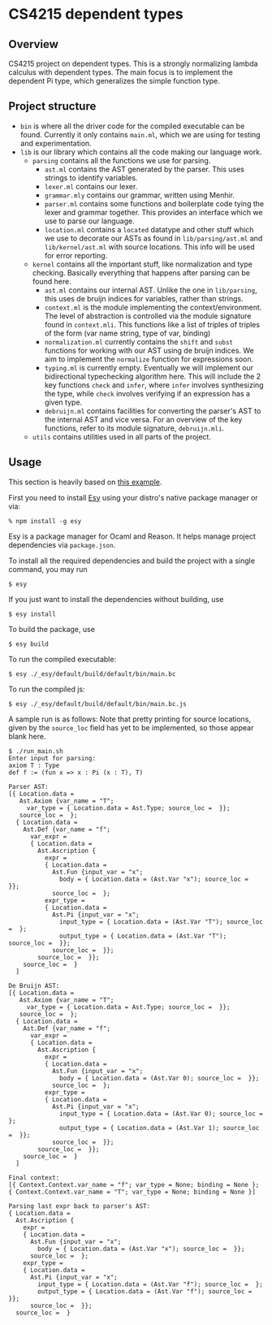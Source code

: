 # CS4215 dependent types
## Overview
CS4215 project on dependent types.
This is a strongly normalizing lambda calculus with dependent types.
The main focus is to implement the dependent Pi type, which generalizes the
simple function type.

## Project structure
- `bin` is where all the driver code for the compiled
executable can be found. Currently it only contains `main.ml`, which we are
using for testing and experimentation.
- `lib` is our library which contains all the code making our language work.
    - `parsing` contains all the functions we use for parsing.
        - `ast.ml` contains the AST generated by the parser. This uses strings
        to identify variables.
        - `lexer.ml` contains our lexer.
        - `grammar.mly` contains our grammar, written using Menhir.
        - `parser.ml` contains some functions and boilerplate code tying the
        lexer and grammar together. This provides an interface which we use to
        parse our language.
        - `location.ml` contains a `located` datatype and other stuff which we use
        to decorate our ASTs as found in `lib/parsing/ast.ml` and 
        `lib/kernel/ast.ml` with source locations. This info will be used for
        error reporting.
    - `kernel` contains all the important stuff, like normalization and type
    checking. Basically everything that happens after parsing can be found here.
        - `ast.ml` contains our internal AST. Unlike the one in `lib/parsing`,
        this uses de bruijn indices for variables, rather than strings.
        - `context.ml` is the module implementing the context/environment.
        The level of abstraction is controlled via the module signature found in
        `context.mli`.
        This functions like a list of triples of triples of the form
                (var name string, type of var, binding)
        - `normalization.ml` currently contains the `shift` and `subst`
        functions for working with our AST using de bruijn indices.
        We aim to implement the `normalize` function for expressions soon.
        - `typing.ml` is currently empty. Eventually we will implement our
        bidirectional typechecking algorithm here.
        This will include the 2 key functions `check` and `infer`, where `infer`
        involves synthesizing the type, while `check` involves verifying if an
        expression has a given type.
        - `debruijn.ml` contains facilities for converting the parser's AST to 
        the internal AST and vice versa. For an overview of the key functions,
        refer to its module signature, `debruijn.mli`.
    - `utils` contains utilities used in all parts of the project.

## Usage
This section is heavily based on [this example](https://github.com/esy-ocaml/hello-ocaml).

First you need to install [Esy](https://esy.sh/en/) using your distro's native
package manager or via:
```console
% npm install -g esy
```

Esy is a package manager for Ocaml and Reason. It helps manage project
dependencies via `package.json`.

To install all the required dependencies and build the project with a single
command, you may run
```shell
$ esy
```

If you just want to install the dependencies without building, use
```shell
$ esy install
```

To build the package, use
```shell
$ esy build
```

To run the compiled executable:
```shell
$ esy ./_esy/default/build/default/bin/main.bc
```

To run the compiled js:
```shell
$ esy ./_esy/default/build/default/bin/main.bc.js
```

A sample run is as follows:
Note that pretty printing for source locations, given by the `source_loc` field
has yet to be implemented, so those appear blank here.
```shell
$ ./run_main.sh
Enter input for parsing:
axiom T : Type
def f := (fun x => x : Pi (x : T), T)

Parser AST:
[{ Location.data =
   Ast.Axiom {var_name = "T";
     var_type = { Location.data = Ast.Type; source_loc =  }};
   source_loc =  };
  { Location.data =
    Ast.Def {var_name = "f";
      var_expr =
      { Location.data =
        Ast.Ascription {
          expr =
          { Location.data =
            Ast.Fun {input_var = "x";
              body = { Location.data = (Ast.Var "x"); source_loc =  }};
            source_loc =  };
          expr_type =
          { Location.data =
            Ast.Pi {input_var = "x";
              input_type = { Location.data = (Ast.Var "T"); source_loc =  };
              output_type = { Location.data = (Ast.Var "T"); source_loc =  }};
            source_loc =  }};
        source_loc =  }};
    source_loc =  }
  ]

De Bruijn AST:
[{ Location.data =
   Ast.Axiom {var_name = "T";
     var_type = { Location.data = Ast.Type; source_loc =  }};
   source_loc =  };
  { Location.data =
    Ast.Def {var_name = "f";
      var_expr =
      { Location.data =
        Ast.Ascription {
          expr =
          { Location.data =
            Ast.Fun {input_var = "x";
              body = { Location.data = (Ast.Var 0); source_loc =  }};
            source_loc =  };
          expr_type =
          { Location.data =
            Ast.Pi {input_var = "x";
              input_type = { Location.data = (Ast.Var 0); source_loc =  };
              output_type = { Location.data = (Ast.Var 1); source_loc =  }};
            source_loc =  }};
        source_loc =  }};
    source_loc =  }
  ]

Final context:
[{ Context.Context.var_name = "f"; var_type = None; binding = None }; { Context.Context.var_name = "T"; var_type = None; binding = None }]

Parsing last expr back to parser's AST:
{ Location.data =
  Ast.Ascription {
    expr =
    { Location.data =
      Ast.Fun {input_var = "x";
        body = { Location.data = (Ast.Var "x"); source_loc =  }};
      source_loc =  };
    expr_type =
    { Location.data =
      Ast.Pi {input_var = "x";
        input_type = { Location.data = (Ast.Var "f"); source_loc =  };
        output_type = { Location.data = (Ast.Var "f"); source_loc =  }};
      source_loc =  }};
  source_loc =  }
```
